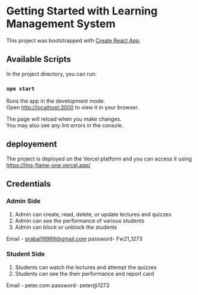 # Getting Started with Learning Management System

This project was bootstrapped with [Create React App](https://github.com/facebook/create-react-app).

## Available Scripts

In the project directory, you can run:

### `npm start`

Runs the app in the development mode.\
Open [http://localhost:3000](http://localhost:3000) to view it in your browser.

The page will reload when you make changes.\
You may also see any lint errors in the console.

## deployement 

The project is deployed on the Vercel platform and you can access it using https://lms-flame-one.vercel.app/ 

## Credentials 

### Admin Side 

1. Admin can create, read, delete, or update lectures and quizzes
2. Admin can see the performance of various students
3. Admin can block or unblock the students

Email - prabal19999@gmail.com
password- Fw21_1273

### Student Side 
1. Students can watch the  lectures and attempt the quizzes
2. Students can see the their performance and report card

Email - peter.com
password- peter@1273
